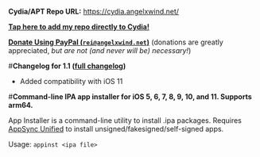 **Cydia/APT Repo URL:** https://cydia.angelxwind.net/

[**Tap here to add my repo directly to Cydia!**](https://cydia.angelxwind.net/add.php)

[**Donate Using PayPal (`rei@angelxwind.net`)**](https://paypal.me/angelXwind) (donations are greatly appreciated, *but are not (and never will be) necessary!*)

#**Changelog for 1.1 ([full changelog](https://cydia.angelxwind.net/?page/com.linusyang.appinst-changelog))**

* Added compatibility with iOS 11

#**Command-line IPA app installer for iOS 5, 6, 7, 8, 9, 10, and 11. Supports arm64.**

App Installer is a command-line utility to install .ipa packages. Requires [AppSync Unified](https://cydia.angelxwind.net/net.angelxwind.appsyncunified) to install unsigned/fakesigned/self-signed apps.

Usage: `appinst <ipa file>`
